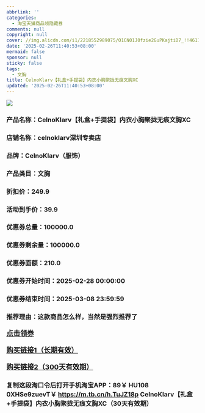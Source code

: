 ```yaml
---
abbrlink: ''
categories:
  - 淘宝天猫商品领隐藏券
comments: null
copyright: null
cover: //img.alicdn.com/i1/2218552989075/O1CN01J0fzie2GuPKajtiD7_!!4611686018427385235-0-item_pic.jpg
date: '2025-02-26T11:40:53+08:00'
mermaid: false
sponsor: null
sticky: false
tags:
  - 文胸
title: CelnoKlarv【礼盒+手提袋】内衣小胸聚拢无痕文胸XC
updated: '2025-02-26T11:40:53+08:00'
--- 
```


![](//img.alicdn.com/i1/2218552989075/O1CN01J0fzie2GuPKajtiD7_!!4611686018427385235-0-item_pic.jpg)

### 产品名称：CelnoKlarv【礼盒+手提袋】内衣小胸聚拢无痕文胸XC
### 店铺名称：celnoklarv深圳专卖店
### 品牌：CelnoKlarv（服饰）
### 产品类目：文胸
### 折扣价：249.9
### 活动到手价：39.9
### 优惠券总量：100000.0
### 优惠券剩余量：100000.0
### 优惠券面额：210.0
### 优惠券开始时间：2025-02-28 00:00:00	
### 优惠券结束时间：2025-03-08 23:59:59	
### 推荐理由：这款商品怎么样，当然是强烈推荐了

<p style="font-size: 18px; font-weight: bold;">
  <a href="https://uland.taobao.com/coupon/edetail?e=IP5cZ5TVuM%2BlhHvvyUNXZfh8CuWt5YH5OVuOuRD5gLJMmdsrkidbOWBzzpT26idJgKL%2BTI0LSy9b1zt2wz1hDucXFHWH0eku4pxM7Iz2j0lAmZchhnMILHZujIJHUPleRSHvQe2jOLZ9pbNCYX0I%2BPP%2BWUTgK%2F%2B0I%2BtaUgbudUxA%2B536asYsLWVfKa%2BhVnND4PeFFH4ZeEm38agKHCklU5jB6TX2HR3QQ5WKStDdyeTLAJho1Tgm24y1rRo98IyIzxHHRjXbSzC3GXpSbfs48lTeQdlwEre8lTzP8sJRDPCFeSRK03Zfy4mNvOmE0aSlOZ2cmf56WgmyHVvYwF84GiUzVkkdwsIm&traceId=21665f9817407225954674899d132c&union_lens=lensId%3AOPT%401740722608%40213369c7_0dcf_1954b27194a_c909%4001%40eyJmbG9vcklkIjo3MzM1NH0ie" target="_blank">点击领券</a>
</p>
<p style="font-size: 18px; font-weight: bold;">
  <a href="https://s.click.taobao.com/t?e=m%3D2%26s%3Dgz6n7abwASlw4vFB6t2Z2ueEDrYVVa64K7Vc7tFgwiHjf2vlNIV67kyLuerTQxoGUkCu4LW4fHX3ID%2FV1RqsF4wnCJeELi4I%2FIEn%2BS1IjHAB0ghlTd7WlZVm%2FOAUUFw71qrpxiwMoCNxc1AtbZGVS%2Flk%2FDHQwfvYZiyE9FTITK%2FNEPXytV9ALoS4zvCRUrquxFJ0YZ0JPvXmGfs7U5wySw%2BE2SUK%2FKOiyq5mtiP3XtkEMUHD1V7H3%2BVm17infl21zjLE2zXzGaePgysBSxHfUOXVLEPDWL24%2FufIeaShmLvWGPPZ03CRxMiao3QmFLy8x%2BqJqBrGtb%2FGDmntuH4VtA%3D%3D" target="_blank">购买链接1（长期有效）</a>
</p>
<p style="font-size: 18px; font-weight: bold;">
  <a href="https://s.click.taobao.com/Y4JbVNs" target="_blank">购买链接2（300天有效期）</a>
</p>

### 复制这段淘口令后打开手机淘宝APP：89￥ HU108 0XHSe9zuevT￥ https://m.tb.cn/h.TuJZ18p  CelnoKlarv【礼盒+手提袋】内衣小胸聚拢无痕文胸XC（30天有效期）
